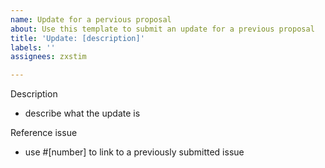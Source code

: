 ```yaml
---
name: Update for a pervious proposal
about: Use this template to submit an update for a previous proposal
title: 'Update: [description]'
labels: ''
assignees: zxstim

---
```


Description
- describe what the update is

Reference issue
- use #[number] to link to a previously submitted issue

